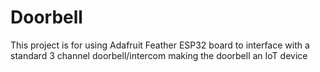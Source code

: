 # Doorbell
This project is for using Adafruit Feather ESP32 board to interface with a standard 3 channel doorbell/intercom making the doorbell an IoT device 
